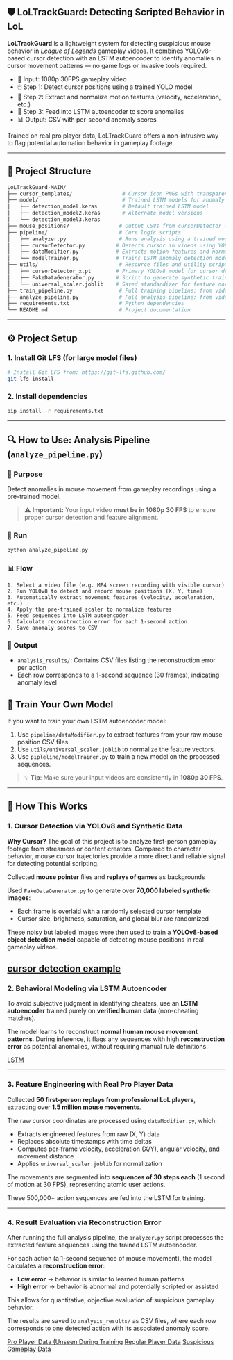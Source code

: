 ## 🛡️ LoLTrackGuard: Detecting Scripted Behavior in LoL

**LoLTrackGuard** is a lightweight system for detecting suspicious mouse behavior in *League of Legends* gameplay videos. It combines YOLOv8-based cursor detection with an LSTM autoencoder to identify anomalies in cursor movement patterns — no game logs or invasive tools required.

- 🎯 Input: 1080p 30FPS gameplay video
- 🖱️ Step 1: Detect cursor positions using a trained YOLO model
- 📐 Step 2: Extract and normalize motion features (velocity, acceleration, etc.)
- 🧠 Step 3: Feed into LSTM autoencoder to score anomalies
- 📊 Output: CSV with per-second anomaly scores

Trained on real pro player data, LoLTrackGuard offers a non-intrusive way to flag potential automation behavior in gameplay footage.

---

## 📁 Project Structure

```bash
LoLTrackGuard-MAIN/
├── cursor_templates/                # Cursor icon PNGs with transparency (for FakeDataGenerator)
├── model/                           # Trained LSTM models for anomaly detection
│   ├── detection_model.keras        # Default trained LSTM model
│   ├── detection_model2.keras       # Alternate model versions
│   └── detection_model3.keras
├── mouse_positions/                # Output CSVs from cursorDetector with raw mouse position data
├── pipeline/                       # Core logic scripts
│   ├── analyzer.py                 # Runs analysis using a trained model
│   ├── cursorDetector.py          # Detects cursor in videos using YOLO and outputs CSV
│   ├── dataModifier.py            # Extracts motion features and normalizes them
│   └── modelTrainer.py            # Trains LSTM anomaly detection model
├── utils/                          # Resource files and utility scripts
│   ├── cursorDetector_x.pt        # Primary YOLOv8 model for cursor detection
│   ├── FakeDataGenerator.py       # Script to generate synthetic training data for YOLO
│   └── universal_scaler.joblib    # Saved standardizer for feature normalization
├── train_pipeline.py               # Full training pipeline: from video to trained model
├── analyze_pipeline.py             # Full analysis pipeline: from video to anomaly scores
├── requirements.txt                # Python dependencies
└── README.md                       # Project documentation
```

---

## ⚙️ Project Setup

### 1. Install Git LFS (for large model files)

```bash
# Install Git LFS from: https://git-lfs.github.com/
git lfs install
```

### 2. Install dependencies

```bash
pip install -r requirements.txt
```

---

## 🔍 How to Use: Analysis Pipeline (`analyze_pipeline.py`)

### 🎯 Purpose

Detect anomalies in mouse movement from gameplay recordings using a pre-trained model.

> ⚠️ **Important:** Your input video **must be in 1080p 30 FPS** to ensure proper cursor detection and feature alignment.

### 🚀 Run

```bash
python analyze_pipeline.py
```

### 📊 Flow

```
1. Select a video file (e.g. MP4 screen recording with visible cursor)
2. Run YOLOv8 to detect and record mouse positions (X, Y, time)
3. Automatically extract movement features (velocity, acceleration, etc.)
4. Apply the pre-trained scaler to normalize features
5. Feed sequences into LSTM autoencoder
6. Calculate reconstruction error for each 1-second action
7. Save anomaly scores to CSV
```

### 📂 Output

- `analysis_results/`: Contains CSV files listing the reconstruction error per action  
- Each row corresponds to a 1-second sequence (30 frames), indicating anomaly level


## 🧠 Train Your Own Model

If you want to train your own LSTM autoencoder model:

1. Use `pipeline/dataModifier.py` to extract features from your raw mouse position CSV files.
2. Use `utils/universal_scaler.joblib` to normalize the feature vectors.
3. Use `pipleline/modelTrainer.py` to train a new model on the processed sequences.

> 💡 **Tip**: Make sure your input videos are consistently in **1080p 30 FPS**.

---

## 🧪 How This Works

### 1. Cursor Detection via YOLOv8 and Synthetic Data

**Why Cursor?**
The goal of this project is to analyze first-person gameplay footage from streamers or content creators. Compared to character behavior, mouse cursor trajectories provide a more direct and reliable signal for detecting potential scripting.

Collected **mouse pointer** files and **replays of games** as backgrounds

Used `FakeDataGenerator.py` to generate over **70,000 labeled synthetic images**:
- Each frame is overlaid with a randomly selected cursor template
- Cursor size, brightness, saturation, and global blur are randomized

These noisy but labeled images were then used to train a **YOLOv8-based object detection model** capable of detecting mouse positions in real gameplay videos.

[cursor detection example](utils/img/1.png)
---

### 2. Behavioral Modeling via LSTM Autoencoder

To avoid subjective judgment in identifying cheaters, use an **LSTM autoencoder** trained purely on **verified human data** (non-cheating matches).

The model learns to reconstruct **normal human mouse movement patterns**. During inference, it flags any sequences with high **reconstruction error** as potential anomalies, without requiring manual rule definitions.

[LSTM](utils/img/2.png)

---

### 3. Feature Engineering with Real Pro Player Data

Collected **50 first-person replays from professional LoL players**, extracting over **1.5 million mouse movements**.

The raw cursor coordinates are processed using `dataModifier.py`, which:
- Extracts engineered features from raw (X, Y) data
- Replaces absolute timestamps with time deltas
- Computes per-frame velocity, acceleration (X/Y), angular velocity, and movement distance
- Applies `universal_scaler.joblib` for normalization

The movements are segmented into **sequences of 30 steps each** (1 second of motion at 30 FPS), representing atomic user actions.

These 500,000+ action sequences are fed into the LSTM for training.

---

### 4. Result Evaluation via Reconstruction Error

After running the full analysis pipeline, the `analyzer.py` script processes the extracted feature sequences using the trained LSTM autoencoder.

For each action (a 1-second sequence of mouse movement), the model calculates a **reconstruction error**:

- **Low error** → behavior is similar to learned human patterns
- **High error** → behavior is abnormal and potentially scripted or assisted

This allows for quantitative, objective evaluation of suspicious gameplay behavior.

The results are saved to `analysis_results/` as CSV files, where each row corresponds to one detected action with its associated anomaly score.

[Pro Player Data (Unseen During Training](utils/img/3.png)
[Regular Player Data](utils/img/4.png)
[Suspicious Gameplay Data](utils/img/5.png)